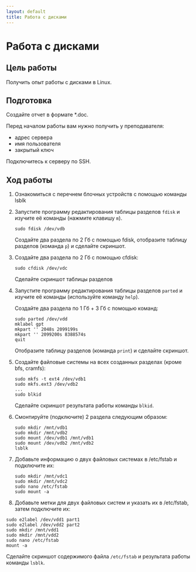 ```yaml
---
layout: default
title: Работа с дисками
---
```

# Работа с дисками

## Цель работы

Получить опыт работы с дисками в Linux.

## Подготовка

Создайте отчет в формате *.doc.

Перед началом работы вам нужно получить у преподавателя:

* адрес сервера
* имя пользователя
* закрытый ключ

Подключитесь к серверу по SSH.

## Ход работы

1. Ознакомиться с перечнем блочных устройств с помощью команды lsblk

2. Запустите программу редактирования таблицы разделов `fdisk` и изучите её команды (нажмите клавишу `m`).

   ```
   sudo fdisk /dev/vdb
   ```

   Создайте два раздела по 2 Гб с помощью fdisk, отобразите таблицу разделов (команда `p`) и сделайте скриншот.

3. Создайте два раздела по 2 Гб с помощью cfdisk:
    
   ```
   sudo cfdisk /dev/vdc
   ```

   Сделайте скриншот таблицы разделов

4. Запустите программу редактирования таблицы разделов `parted` и изучите её команды (используйте команду `help`).

   Создайте два раздела по 1 Гб + 3 Гб с помощью команд:


   ```
   sudo parted /dev/vdd
   mklabel gpt
   mkpart '' 2048s 2099199s
   mkpart '' 2099200s 8388574s
   quit
   ```

   Отобразите таблицу разделов (команда `print`) и сделайте скриншот.

5. Создайте файловые системы на всех созданных разделах (кроме bfs, cramfs):

   ```
   sudo mkfs -t ext4 /dev/vdb1
   sudo mkfs.ext3 /dev/vdb2
   ...
   sudo blkid
   ```

   Сделайте скриншот результата работы команды `blkid`.

8. Смонтируйте (подключите) 2 раздела следующим образом:

   ```
   sudo mkdir /mnt/vdb1
   sudo mkdir /mnt/vdb2
   sudo mount /dev/vdb1 /mnt/vdb1
   sudo mount /dev/vdb2 /mnt/vdb2
   lsblk
   ```

9. Добавьте информацию о двух файловых системах в /etc/fstab и подключите их:

   ```
   sudo mkdir /mnt/vdc1
   sudo mkdir /mnt/vdc2
   sudo nano /etc/fstab
   sudo mount -a
   ```

10. Добавьте метки для двух файловых систем и указать их в /etc/fstab, затем подключите их:
   
   ```
   sudo e2label /dev/vdd1 part1
   sudo e2label /dev/vdd2 part2
   sudo mkdir /mnt/vdd1
   sudo mkdir /mnt/vdd2
   sudo nano /etc/fstab
   mount -a
   ```

   Сделайте скриншот содержимого файла `/etc/fstab` и результата работы команды `lsblk`.
